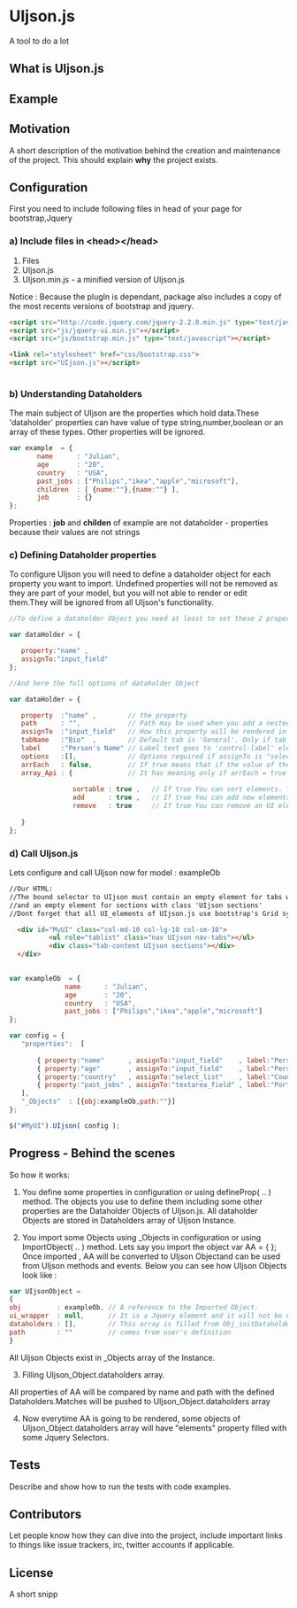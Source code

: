 # UIjson.js

A tool to do a lot

## What is UIjson.js

## Example

## Motivation

A short description of the motivation behind the creation and maintenance of the project. This should explain **why** the project exists.

## Configuration

First you need to include following files in head of your page for bootstrap,Jquery

### a) Include files in &lt;head&gt;&lt;/head&gt;
1. Files
  1. UIjson.js
  2. UIjson.min.js - a minified version of UIjson.js


Notice : Because the plugIn is dependant, package also includes a copy of the most recents versions of bootstrap and jquery.

```html
<script src="http://code.jquery.com/jquery-2.2.0.min.js" type="text/javascript"></script> 
<script src="js/jquery-ui.min.js"></script>  
<script src="js/bootstrap.min.js" type="text/javascript"></script> 

<link rel="stylesheet" href="css/bootstrap.css">
<script src="UIjson.js"></script>
			 
```

### b) Understanding Dataholders

The main subject of UIjson are the properties which hold data.These 'dataholder' properties can have value of type string,number,boolean or an array of these types. Other properties will be ignored.

```js
var example  = {
       name      : "Julian",
       age       : "20",
       country   : "USA",
       past_jobs : ["Philips","ikea","apple","microsoft"],
       children  : [ {name:""},{name:""} ],
       job       : {}
};								
```
Properties : **job** and **childen** of example are not dataholder - properties because their values are not strings

### c) Defining Dataholder properties

To configure UIjson you will need to define a dataholder object for each property you want to import. Undefined properties will not be removed as they are part of your model, but you will not able to render or edit them.They will be ignored from all UIjson's functionality.

```js
//To define a dataholder Object you need at least to set these 2 properties, 'property' and 'assignTo'

var dataHolder = { 

   property:"name" , 
   assignTo:"input_field" 
};

//And here the full options of dataholder Object

var dataHolder = { 

   property  :"name" ,        // the property
   path      : "",            // Path may be used when you add a nested object which is part of a bigger instance, to separate this dataholder from others if they have same properties.
   assignTo  :"input_field"   // How this property will be rendered in HTML.There a list of UI types in code architecture section of documentation.
   tabName   :"Bio"  ,        // Default tab is 'General'. Only if tab with label 'Bio' is active you will be able to see the UI element for this property.
   label     :"Person's Name" // Label text goes to 'control-label' element of bootstrap.
   options   :[],             // Options required if assignTo is "select_list", "radio" or "checkbox"
   arrEach   : false,         // If true means that if the value of the object is an array of strings,each element of the array will be a seperate UI element in HTML
   array_Api : {              // It has meaning only if arrEach = true 
   
                sortable : true ,   // If true You can sort elements. This requires jquery-ui.
                add      : true ,   // If true You can add new elements by clicking a symbol.
                remove   : true     // If true You can remove an UI element from the array by clicking a symbol.
				
   }  
};

```
### d) Call UIjson.js 

Lets configure and call UIjson now for model : exampleOb
```html
//Our HTML:
//The bound selector to UIjson must contain an empty element for tabs with class : 'UIjson nav-tabs' 
//and an empty element for sections with class 'UIjson sections'
//Dont forget that all UI_elements of UIjson.js use bootstrap's Grid system in HTML and bootstrap's classes.

  <div id="MyUI" class="col-md-10 col-lg-10 col-sm-10">
          <ul role="tablist" class="nav UIjson nav-tabs"></ul>
          <div class="tab-content UIjson sections"></div>
  </div>							   
	
```
```js
var exampleOb  = {
              name      : "Julian",
              age       : "20",
              country   : "USA",
              past_jobs : ["Philips","ikea","apple","microsoft"]
};

var config = {  
   "properties":  [
		
       { property:"name"      , assignTo:"input_field"    , label:"Person's Name" },	 
       { property:"age"       , assignTo:"input_field"    , label:"Person's Age"  },
       { property:"country"   , assignTo:"select_list"    , label:"Country"   , options:["SPAIN","USA","Brazil","Canada"] },
       { property:"past_jobs" , assignTo:"textarea_field" , label:"Portfolio" },		
   ],								
   "_Objects"  : [{obj:exampleOb,path:""}]			
};

$("#MyUI").UIjson( config );

```
## Progress - Behind the scenes

So how it works:

1. You define some properties in configuration or using defineProp( .. ) method. The objects you use to define them including some other properties are the Dataholder Objects of UIjson.js.
All dataholder Objects are stored in Dataholders array of UIjson Instance.

2. You import some Objects using _Objects in configuration or using ImportObject( .. ) method. Lets say you import the object var AA = { };
Once imported , AA will be converted to UIjson Objectand can be used from UIjson methods and events. 
Below you can see how UIjson Objects look like :

```js
var UIjsonObject = 						  
{						  
obj         : exampleOb, // A reference to the Imported Object.
ui_wrapper  : null,      // It is a Jquery element and it will not be null only if this Object is rendered.
dataholders : [],        // This array is filled from Obj_initDataholders( .. ) method
path        : ""         // comes from user's definition
}
```
All UIjson Objects exist in _Objects array of the Instance.

3. Filling UIjson_Object.dataholders array. 

All properties of AA will be compared by name and path with the defined Dataholders.Matches will be pushed to UIjson_Object.dataholders array

4. Now everytime AA is going to be rendered, some objects of UIjson_Object.dataholders array will have "elements" property filled with some Jquery Selectors.

## Tests

Describe and show how to run the tests with code examples.

## Contributors

Let people know how they can dive into the project, include important links to things like issue trackers, irc, twitter accounts if applicable.

## License

A short snipp
